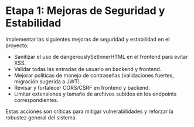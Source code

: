 # Etapa 1: Mejoras de Seguridad y Estabilidad

Implementar las siguientes mejoras de seguridad y estabilidad en el proyecto:

- Sanitizar el uso de dangerouslySetInnerHTML en el frontend para evitar XSS.
- Validar todas las entradas de usuario en backend y frontend.
- Mejorar políticas de manejo de contraseñas (validaciones fuertes, migración sugerida a JWT).
- Revisar y fortalecer CORS/CSRF en frontend y backend.
- Limitar extensiones y tamaño de archivos subidos en los endpoints correspondientes.

Estas acciones son críticas para mitigar vulnerabilidades y reforzar la robustez general del sistema.
